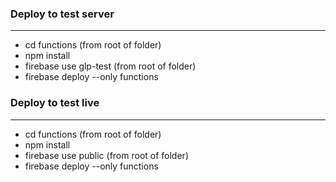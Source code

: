 ### Deploy to test server
-------------------
* cd functions (from root of folder)
* npm install
* firebase use glp-test (from root of folder)
* firebase deploy --only functions

### Deploy to test live
-------------------
* cd functions (from root of folder)
* npm install
* firebase use public (from root of folder)
* firebase deploy --only functions
